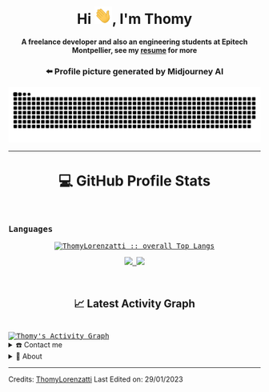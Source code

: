 <html>
<body>
  
<div align="center">
<h1 align="center">Hi <img width="35" src="https://github.com/ThomyLorenzatti/ThomyLorenzatti/blob/main/resources/img/waving.gif">, I'm Thomy</h1>
<h4 align="center">A freelance developer and also an engineering students at Epitech Montpellier, see my <a href="https://github.com/ThomyLorenzatti/ThomyLorenzatti/blob/main/assets/CVThomyLorenzatti.pdf" target="_blank">resume</a> for more</h4>
<h3>⬅️ Profile picture generated by Midjourney AI</h3>
</div>

<div align="center">
  <a href="https://ThomyLorenzatti.github.io/ThomyLorenzatti/">
  <img  src="https://github.com/ThomyLorenzatti/ThomyLorenzatti/blob/main/resources/img/grid-snake.svg"
       alt="snake" /></a>
</div>

-----
  
  <h1 align="center">💻 GitHub Profile Stats</h1>
  <div>
  <samp>
      <br/>
  <summary><h3>Languages</h3></summary>
            <p align="center">
        <a href="https://github.com/ThomyLorenzatti/">
          <img src="https://github-readme-stats.vercel.app/api/top-langs/?username=ThomyLorenzatti&langs_count=6&theme=react&layout=compact&hide_border=true"
          alt="ThomyLorenzatti :: overall Top Langs " /></a>
      </p>
        <p align="center">
          <a href="https://github.com/ThomyLorenzatti/">
          <img width="49.5%" src="https://github-readme-stats.vercel.app/api?username=ThomyLorenzatti&show_icons=true&theme=react&hide_border=true" />
          <img width="49.5%" src="https://github-readme-streak-stats.herokuapp.com/?user=ThomyLorenzatti&theme=react&hide_border=true" />
          </a>
       </p>
     <br>
     </samp>
  </div>    

  <h2 align="center">📈 Latest Activity Graph</h2>
  <samp>
  <br/>
<a href="https://github.com/ashutosh00710/github-readme-activity-graph">
  <img alt="Thomy's Activity Graph" src="https://github-readme-activity-graph.cyclic.app/graph?username=ThomyLorenzatti&theme=github-compact&hide_border=true" /></a>
<br/>
  </samp>
  
<details>
  <summary>☎️ Contact me</summary>
<div>
  <samp>
    <h2 align="center">You can contact me here:</h2>
    <p align="center">
      <br/>
      <a href="https://www.linkedin.com/in/thomy-lorenzatti-6b60621bb/" target="blank"><img align="center"
         src="https://img.shields.io/badge/linkedin-%231DA1F2.svg?style=for-the-badge&logo=linkedin&logoColor=white"
         alt="thomy" height="30"/></a>
      <a href="mailto:thomy.lorenzatti@epitech.eu" target="blank"><img align="center"
         src="https://img.shields.io/badge/gmail-EA4335.svg?style=for-the-badge&logo=gmail&logoColor=white"
         alt="thomy" height="30"/></a>
    </p>
  </samp>
</div>
</details>

<details>
  <summary>🧮 About</summary>
<div>
<samp>
<h2 align="center">About this Account</h2>
 <p align="center">
  <a href="github.com/ThomyLorenzatti" target="blank"><img align="center" 
     src="https://komarev.com/ghpvc/?username=ThomyLorenzatti&style=for-the-badge&label=PROFILE+VIEWS" height="25"
     alt="views count" /></a>
  </p>
 </samp>
</div>
</details>

</body>
</html>

-----
Credits: [ThomyLorenzatti](https://github.com/ThomyLorenzatti)
Last Edited on: 29/01/2023
